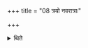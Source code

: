 +++
title = "08 त्रयो नवरात्राः"

+++

<details><summary>थिते</summary>

त्रयो नवरात्राः ८
</details>
